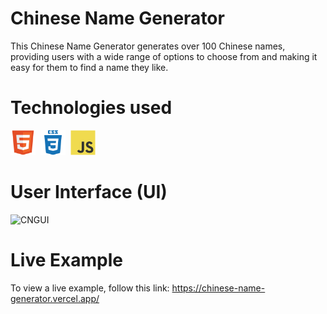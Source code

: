 # Chinese Name Generator
This Chinese Name Generator generates over 100 Chinese names, providing users with a wide range of options to choose from and making it easy for them to find a name they like.

# Technologies used
<div>
   <img src="https://github.com/devicons/devicon/blob/master/icons/html5/html5-original.svg" title="HTML5" alt="HTML" width="40" height="40"/>&nbsp;
  <img src="https://github.com/devicons/devicon/blob/master/icons/css3/css3-plain-wordmark.svg"  title="CSS3" alt="CSS" width="40" height="40"/>&nbsp;
  <img src="https://github.com/devicons/devicon/blob/master/icons/javascript/javascript-original.svg" title="JavaScript" alt="JavaScript" width="40" height="40"/>&nbsp;
</div>

# User Interface (UI)

![CNGUI](https://github.com/cycy96/Chinese-Name-Generator/assets/127811480/0f6934e7-0fd2-4bf5-b08f-c1b588d07297)


# Live Example
To view a live example, follow this link: https://chinese-name-generator.vercel.app/
